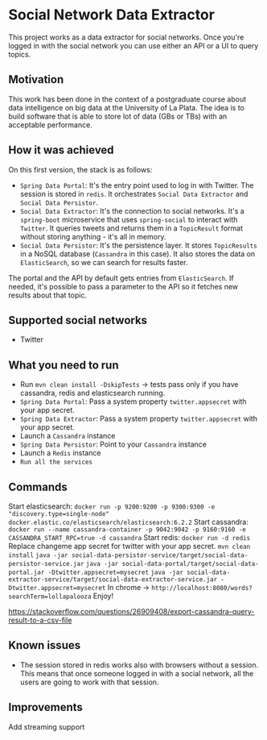 # Social Network Data Extractor

This project works as a data extractor for social networks.
Once you're logged in with the social network you can use either an API or a UI to query topics. 

## Motivation
This work has been done in the context of a postgraduate course about data intelligence on big data at the University of La Plata.
The idea is to build software that is able to store lot of data (GBs or TBs) with an acceptable performance. 

## How it was achieved
On this first version, the stack is as follows:  
- `Spring Data Portal`: It's the entry point used to log in with Twitter. The session is stored in `redis`. 
It orchestrates `Social Data Extractor` and `Social Data Persistor`. 
- `Social Data Extractor`: It's the connection to social networks. It's a `spring-boot` microservice that uses `spring-social` to interact with `Twitter`. 
It queries tweets and returns them in a `TopicResult` format without storing anything - it's all in memory. 
- `Social Data Persistor`: It's the persistence layer. It stores `TopicResults` in a NoSQL database (`Cassandra` in this case). 
It also stores the data on `ElasticSearch`, so we can search for results faster.    

The portal and the API by default gets entries from `ElasticSearch`. If needed, it's possible to pass a parameter to the API so it fetches new results about that topic. 


## Supported social networks
- Twitter 

## What you need to run
- Run `mvn clean install -DskipTests` -> tests pass only if you have cassandra, redis and elasticsearch running. 
- `Spring Data Portal`: Pass a system property `twitter.appsecret` with your app secret. 
- `Spring Data Extractor`: Pass a system property `twitter.appsecret` with your app secret.
- Launch a `Cassandra` instance 
- `Spring Data Persistor`: Point to your `Cassandra` instance
- Launch a `Redis` instance
- `Run all the services` 

## Commands
Start elasticsearch: `docker run -p 9200:9200 -p 9300:9300 -e "discovery.type=single-node" docker.elastic.co/elasticsearch/elasticsearch:6.2.2`
Start cassandra: `docker run --name cassandra-container -p 9042:9042 -p 9160:9160 -e CASSANDRA_START_RPC=true -d cassandra`
Start redis: `docker run -d redis`
Replace changeme app secret for twitter with your app secret.
`mvn clean install`
`java -jar social-data-persistor-service/target/social-data-persistor-service.jar`
`java -jar social-data-portal/target/social-data-portal.jar -Dtwitter.appsecret=mysecret`
`java -jar social-data-extractor-service/target/social-data-extractor-service.jar -Dtwitter.appsecret=mysecret`
In chrome -> `http://localhost:8080/words?searchTerm=lollapalooza`
Enjoy!

https://stackoverflow.com/questions/26909408/export-cassandra-query-result-to-a-csv-file

## Known issues
- The session stored in redis works also with browsers without a session. 
This means that once someone logged in with a social network, all the users are going to work with that session. 


## Improvements
Add streaming support
